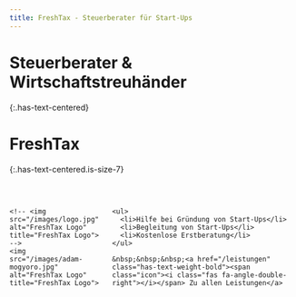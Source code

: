 ```yaml
---
title: FreshTax - Steuerberater für Start-Ups
---
```


# Steuerberater & Wirtschaftstreuhänder
{:.has-text-centered}

# FreshTax
{:.has-text-centered.is-size-7}

  &nbsp;

<div class="columns is-centered is-vcentered">
  <div class="column is-one-quarter">

    <!-- <img src="/images/logo.jpg" alt="FreshTax Logo" title="FreshTax Logo"> -->
    <img src="/images/adam-mogyoro.jpg" alt="FreshTax Logo" title="FreshTax Logo">

  </div>
  <div class="column is-one-third is-size-5">

    <ul>
      <li>Hilfe bei Gründung von Start-Ups</li>
      <li>Begleitung von Start-Ups</li>
      <li>Kostenlose Erstberatung</li>
    </ul>

    &nbsp;&nbsp;&nbsp;<a href="/leistungen" class="has-text-weight-bold"><span class="icon"><i class="fas fa-angle-double-right"></i></span> Zu allen Leistungen</a>

  </div>
</div>
